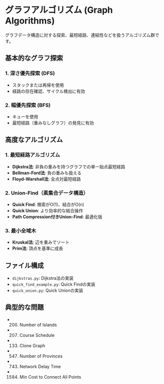 # グラフアルゴリズム (Graph Algorithms)

グラフデータ構造に対する探索、最短経路、連結性などを扱うアルゴリズム群です。

## 基本的なグラフ探索

### 1. 深さ優先探索 (DFS)

- スタックまたは再帰を使用
- 経路の存在確認、サイクル検出に有効

### 2. 幅優先探索 (BFS)

- キューを使用
- 最短経路（重みなしグラフ）の発見に有効

## 高度なアルゴリズム

### 1. 最短経路アルゴリズム

- **Dijkstra法**: 非負の重みを持つグラフでの単一始点最短経路
- **Bellman-Ford法**: 負の重みも扱える
- **Floyd-Warshall法**: 全点対最短経路

### 2. Union-Find（素集合データ構造）

- **Quick Find**: 検索がO(1)、結合がO(n)
- **Quick Union**: より効率的な結合操作
- **Path Compression付きUnion-Find**: 最適化版

### 3. 最小全域木

- **Kruskal法**: 辺を重みでソート
- **Prim法**: 頂点を基準に成長

## ファイル構成

- `dijkstras.py`: Dijkstra法の実装
- `quick_find_example.py`: Quick Findの実装
- `quick_union.py`: Quick Unionの実装

## 典型的な問題

- 200. Number of Islands
- 207. Course Schedule
- 133. Clone Graph
- 547. Number of Provinces
- 743. Network Delay Time
- 1584. Min Cost to Connect All Points
